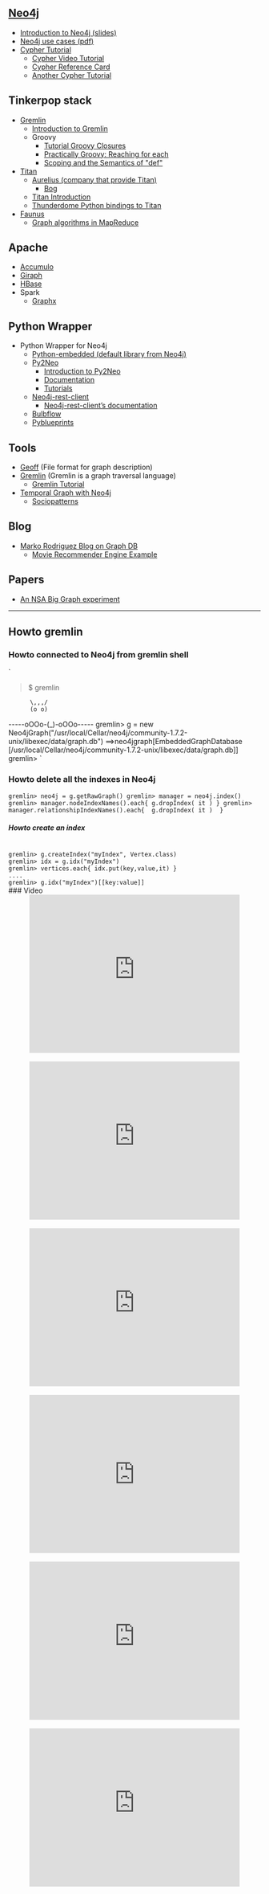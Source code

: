 ## [Neo4j](http://www.neotechnology.com/neo4j/)
  - [Introduction to Neo4j (slides)](http://fr.slideshare.net/sakrsherif/neo4j)
  - [Neo4j use cases (pdf)](http://fr.slideshare.net/emileifrem/an-intro-to-neo4j-and-some-use-cases-jfokus-2011)
  - [Cypher Tutorial](http://www.neo4j.org/learn/cypher)
     - [Cypher Video Tutorial](http://vimeo.com/50389825#)
     - [Cypher  Reference Card](http://www.neo4j.org/assets/download/Neo4j_CheatSheet_v3.pdf)
     - [Another Cypher Tutorial](http://fr.slideshare.net/jexp/geekout-publish)

## Tinkerpop stack 
- [Gremlin](https://github.com/tinkerpop/gremlin/wiki)
  - [Introduction to Gremlin](http://fr.slideshare.net/maxdemarzi/introduction-to-gremlin)
  - Groovy
     - [Tutorial Groovy Closures](http://groovy.codehaus.org/Tutorial+2+-+Code+as+data%2C+or+closures)
     - [Practically Groovy: Reaching for each](http://www.ibm.com/developerworks/java/library/j-pg04149/index.html)
     - [Scoping and the Semantics of "def"](http://groovy.codehaus.org/Scoping+and+the+Semantics+of+%22def%22)
- [Titan](http://thinkaurelius.github.com/titan/)
  - [Aurelius (company that provide Titan)](http://thinkaurelius.com/)
     - [Bog](http://thinkaurelius.com/blog/)
  - [Titan Introduction](http://fr.slideshare.net/slidarko/titan-the-rise-of-big-graph-data)
  - [Thunderdome Python bindings to Titan](https://github.com/StartTheShift/thunderdome)
- [Faunus](http://thinkaurelius.github.com/faunus/)
  - [Graph algorithms in MapReduce](https://www.google.fr/url?sa=t&rct=j&q=&esrc=s&source=web&cd=1&cad=rja&ved=0CDAQFjAA&url=http%3A%2F%2Fwww.umiacs.umd.edu%2F~jimmylin%2Fpublications%2FLin_Schatz_MLG2010.pdf&ei=msQaUa6rJ8yBhQe3toEY&usg=AFQjCNEWy0XFjOQHmzLjNC_Wec1f_NXjAA) 

## Apache
  - [Accumulo](https://accumulo.apache.org/)
  - [Giraph](https://giraph.apache.org/)
  - [HBase](https://hbase.apache.org/)
  - Spark
       - [Graphx](https://amplab.cs.berkeley.edu/publication/graphx-grades/)

## Python Wrapper
- Python Wrapper for Neo4j
  - [Python-embedded (default library from Neo4j)](http://docs.neo4j.org/chunked/1.6/python-embedded-reference-core.html)
  - [Py2Neo](http://py2neo.org/)
      - [Introduction to Py2Neo](http://fr.slideshare.net/nigelsmall/introduction-to-py2neo)
      - [Documentation](http://packages.python.org/py2neo/)
      - [Tutorials](http://py2neo.org/tutorials/)
  - [Neo4j-rest-client](https://github.com/versae/neo4j-rest-client)
      - [Neo4j-rest-client’s documentation](https://neo4j-rest-client.readthedocs.org/en/latest/)
  - [Bulbflow](http://bulbflow.com/)
  - [Pyblueprints](https://github.com/escalant3/pyblueprints)

## Tools
- [Geoff](http://nigelsmall.com/geoff) (File format for graph description)
- [Gremlin](https://github.com/tinkerpop/gremlin/wiki) (Gremlin is a graph traversal language)
   - [Gremlin Tutorial](http://fr.slideshare.net/slidarko/gremlin-a-graphbased-programming-language-3876581)
- [Temporal Graph with Neo4j](https://github.com/ccattuto/neo4j-dynagraph/wiki/Representing-time-dependent-graphs-in-Neo4j)
    - [Sociopatterns](http://www.sociopatterns.org/)

## Blog
   - [Marko Rodriguez Blog on Graph DB](http://markorodriguez.com/)
      - [Movie Recommender Engine Example](http://markorodriguez.com/2011/09/22/a-graph-based-movie-recommender-engine/)

## Papers  
- [An NSA Big Graph experiment](http://www.pdl.cmu.edu/SDI/2013/slides/big_graph_nsa_rd_2013_56002v1.pdf)

***

## Howto gremlin
### Howto connected to Neo4j from gremlin shell

`
>$ gremlin

          \,,,/
          (o o)
 -----oOOo-(_)-oOOo-----
gremlin> g = new Neo4jGraph("/usr/local/Cellar/neo4j/community-1.7.2-unix/libexec/data/graph.db")
==>neo4jgraph[EmbeddedGraphDatabase [/usr/local/Cellar/neo4j/community-1.7.2-unix/libexec/data/graph.db]]
gremlin>
`

### Howto delete all the indexes in Neo4j

`
    gremlin> neo4j = g.getRawGraph()
    gremlin> manager = neo4j.index()
    gremlin> manager.nodeIndexNames().each{ g.dropIndex( it ) }
    gremlin> manager.relationshipIndexNames().each{  g.dropIndex( it )  }
`
##### Howto create an index
<code>
gremlin> g.createIndex("myIndex", Vertex.class)
gremlin> idx = g.idx("myIndex")
gremlin> vertices.each{ idx.put(key,value,it) }
....
gremlin> g.idx("myIndex")[[key:value]]
</code>
### Video
<br />
<div align="center">
<iframe width="420" height="315" src="http://www.youtube.com/embed/bqvDSioHYq8" frameborder="0" allowfullscreen></iframe>
</div>
<br />
<div align="center">
<iframe src="http://player.vimeo.com/video/53838744" width="420" height="315" frameborder="0" webkitAllowFullScreen mozallowfullscreen allowFullScreen></iframe>
</div>
<br />
<div align="center">
<iframe src="http://player.vimeo.com/video/26377162?portrait=0" width="420" height="315" frameborder="0" webkitAllowFullScreen mozallowfullscreen allowFullScreen></iframe>
</div>
<br />
<div align="center">
<iframe title="Neo4j Videography Video Player" width="420" height="315" src="http://video.neo4j.org/player/U2Y" frameborder="0" webkitallowfullscreen mozallowfullscreen allowfullscreen></iframe>
</div>
<br />
<div align="center">
<iframe width="420" height="315" src="http://www.youtube.com/embed/ZkAYA4Kd8JE" frameborder="0" allowfullscreen></iframe>
</div>
<br />
<div align="center">
<iframe width="420" height="315" src="http://www.youtube.com/embed/nJEfq8qduKA" frameborder="0" allowfullscreen></iframe>
</div>